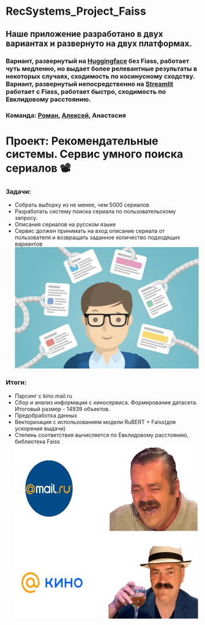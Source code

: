# RecSystems_Project_Faiss

## Наше приложение разработано в двух вариантах и развернуто на двух платформах.
### Вариант, развернутый на [Huggingface](https://huggingface.co/spaces/AnastasiaMozhayskaya/RecSystems_Project1) без Fiass, работает чуть медленно, но выдает более релевантные результаты в некоторых случаях, сходимость по косинусному сходству. Вариант, развернутый непосредственно на [Streamlit](https://recsystemsprojectfaiss-tdtszhhdqfp5s8jymc5foe.streamlit.app/) работает с Fiass, работает быстро, сходимость по Евклидовому расстоянию.

### Команда: [Роман](https://github.com/r-makushkin), [Алексей](https://github.com/WeinsGH), Анастасия

# **Проект:** Рекомендательные системы. Сервис умного поиска сериалов 📽️

### Задачи:
* Собрать выборку из не менее, чем 5000 сериалов
* Разработать систему поиска сериала по пользовательскому запросу. 
* Описания сериалов на русском языке
* Сервис должен принимать на вход описание сериала от пользователя и возвращать заданное количество подходящих вариантов
![картинка](images/content.png)

### Итоги:
* Парсинг с kino.mail.ru
* Сбор и анализ информации с киносервиса. Формирование датасета. Итоговый размер - 14939 объектов. 
* Предобработка данных
* Векторизация с использованием модели RuBERT + Faiss(для ускорения выдачи)
* Степень соответствия вычисляется по Евклидовому расстоянию, библиотека Faiss
![картинка](images/mem.jpg)